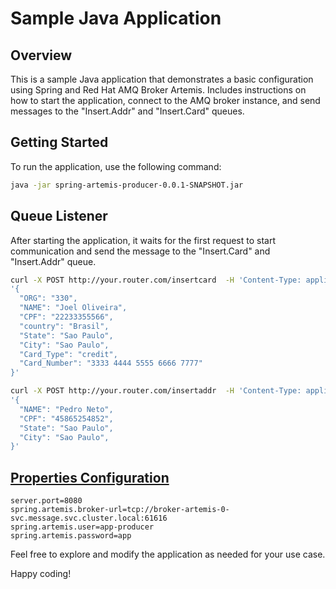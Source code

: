 # Sample Java Application

## Overview

This is a sample Java application that demonstrates a basic configuration using Spring and Red Hat AMQ Broker Artemis. Includes instructions on how to start the application, connect to the AMQ broker instance, and send messages to the "Insert.Addr" and "Insert.Card" queues.

## Getting Started

To run the application, use the following command:

```bash
java -jar spring-artemis-producer-0.0.1-SNAPSHOT.jar
```

## Queue Listener

After starting the application, it waits for the first request to start communication and send the message to the "Insert.Card" and "Insert.Addr" queue.


```bash
curl -X POST http://your.router.com/insertcard  -H 'Content-Type: application/json' -d \
'{
  "ORG": "330",  
  "NAME": "Joel Oliveira",
  "CPF": "22233355566",
  "country": "Brasil",
  "State": "Sao Paulo",
  "City": "Sao Paulo",
  "Card_Type": "credit",
  "Card_Number": "3333 4444 5555 6666 7777"
}'
```

```bash
curl -X POST http://your.router.com/insertaddr  -H 'Content-Type: application/json' -d \
'{
  "NAME": "Pedro Neto",
  "CPF": "45865254852",
  "State": "Sao Paulo",
  "City": "Sao Paulo",
}'

```


## [Properties Configuration](https://github.com/oliveira-shiai/spring-artemis-producer-v2/blob/master/src/main/resources/application.properties)

```properties
server.port=8080
spring.artemis.broker-url=tcp://broker-artemis-0-svc.message.svc.cluster.local:61616
spring.artemis.user=app-producer
spring.artemis.password=app
```

Feel free to explore and modify the application as needed for your use case.

Happy coding!
